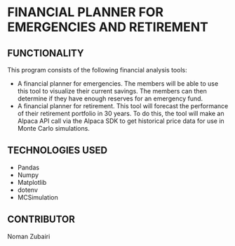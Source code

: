 # FINANCIAL PLANNER FOR EMERGENCIES AND RETIREMENT

## FUNCTIONALITY
This program consists of the following financial analysis tools:
- A financial planner for emergencies. The members will be able to use this tool to visualize their current savings. The members can then determine if they have enough reserves for an emergency fund.
- A financial planner for retirement. This tool will forecast the performance of their retirement portfolio in 30 years. To do this, the tool will make an Alpaca API call via the Alpaca SDK to get historical price data for use in Monte Carlo simulations.

## TECHNOLOGIES USED
- Pandas
- Numpy
- Matplotlib
- dotenv
- MCSimulation

## CONTRIBUTOR
Noman Zubairi
